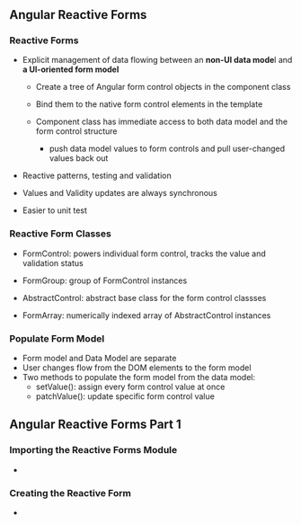 # 

## Angular Reactive Forms

### Reactive Forms 

* Explicit management of data flowing between an **non-UI data mode**l and **a UI-oriented form model**

  * Create a tree of Angular form control objects in the component class 

  * Bind them to the native form control elements in the template 

  * Component class has immediate access to both data model and the form control structure 

    * push data model values to form controls and pull user-changed values back out

* Reactive patterns, testing and validation

* Values and Validity updates are always synchronous

*  Easier to unit test

###  Reactive Form Classes

* FormControl: powers individual form control, tracks the value and validation status

* FormGroup: group of FormControl instances

* AbstractControl: abstract base class for the form control classses

* FormArray: numerically indexed array of AbstractControl instances

###  Populate Form Model

*  Form model and Data Model are separate
* User changes flow from the DOM elements to the form model
* Two methods to populate the form model from the data model:
  * setValue\(\): assign every form control value at once
  * patchValue\(\): update specific form control value

## Angular Reactive Forms Part 1



### Importing the Reactive Forms Module

* 

### Creating the Reactive Form

* 



